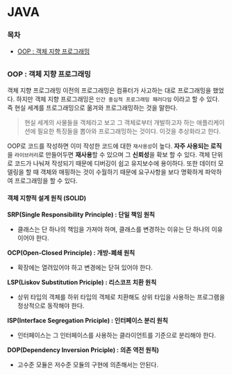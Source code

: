 # JAVA

### 목차

* [OOP : 객체 지향 프로그래밍](java.md#oop)

##

### OOP : 객체 지향 프로그래밍

객체 지향 프로그래밍 이전의 프로그래밍은 컴퓨터가 사고하는 대로 프로그래밍을 했었다. 하지만 객체 지향 프로그래밍은 `인간 중심적 프로그래밍 패러다임` 이라고 할 수 있다. 즉 현실 세계를 프로그래밍으로 옮겨와 프로그래밍하는 것을 말한다.

> 현실 세계의 사물들을 객체라고 보고 그 객체로부터 개발하고자 하는 애플리케이션에 필요한 특징들을 뽑아와 프로그래밍하는 것이다. 이것을 추상화라고 한다.

OOP로 코드를 작성하면 이미 작성한 코드에 대한 `재사용성`이 높다. **자주 사용되는 로직**을 `라이브러리`로 만들어두면 **재사용**할 수 있으며 그 **신뢰성**을 확보 할 수 있다. 객체 단위로 코드가 나눠져 작성되기 때문에 디버깅이 쉽고 유지보수에 용이하다. 또한 데이터 모델링을 할 때 객체와 매핑하는 것이 수월하기 때문에 요구사항을 보다 명확하게 파악하여 프로그래밍을 할 수 있다.

#### 객체 지향적 설계 원칙 (SOLID)

**SRP(Single Responsibility Principle) : 단일 책임 원칙**

* 클래스는 단 하나의 책임을 가져야 하며, 클래스를 변경하는 이유는 단 하나의 이유이어야 한다.

**OCP(Open-Closed Principle) : 개방-폐쇄 원칙**

* 확장에는 열려있어야 하고 변경에는 닫혀 있어야 한다.

**LSP(Liskov Substitution Priciple) : 리스코프 치환 원칙**

* 상위 타입의 객체를 하위 타입의 객체로 치환해도 상위 타입을 사용하는 프로그램을 정상적으로 동작해야 한다.

**ISP(Interface Segregation Priciple) : 인터페이스 분리 원칙**

* 인터페이스는 그 인터페이스를 사용하는 클라이언트를 기준으로 분리해야 한다.

**DOP(Dependency Inversion Priciple) : 의존 역전 원칙)**

* 고수준 모듈은 저수준 모듈의 구현에 의존해서는 안된다.
